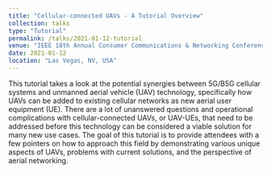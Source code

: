 ```yaml
---
title: "Cellular-connected UAVs - A Tutorial Overview"
collection: talks
type: "Tutorial"
permalink: /talks/2021-01-12-tutorial
venue: "IEEE 18th Annual Consumer Communications & Networking Conference (CCNC)"
date: 2021-01-12
location: "Las Vegas, NV, USA"
---
```


This tutorial takes a look at the potential synergies between 5G/B5G cellular systems and unmanned aerial vehicle (UAV) technology, specifically how UAVs can be added to existing cellular networks as new aerial user equipment (UE). There are a lot of unanswered questions and operational complications with cellular-connected UAVs, or UAV-UEs, that need to be addressed before this technology can be considered a viable solution for many new use cases. The goal of this tutorial is to provide attendees with a few pointers on how to approach this field by demonstrating various unique aspects of UAVs, problems with current solutions, and the perspective of aerial networking.
